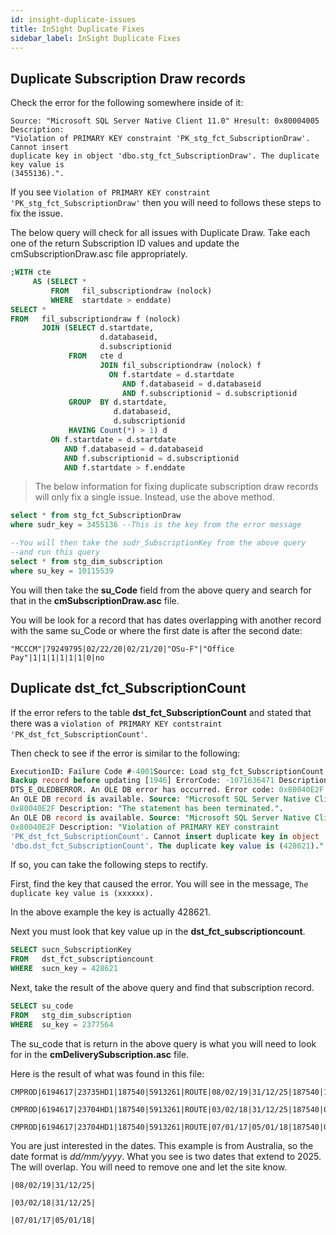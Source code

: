 ```yaml
---
id: insight-duplicate-issues
title: InSight Duplicate Fixes
sidebar_label: InSight Duplicate Fixes
---
```




## Duplicate Subscription Draw records

Check the error for the following somewhere inside of it:

```
Source: "Microsoft SQL Server Native Client 11.0" Hresult: 0x80004005 Description: 
"Violation of PRIMARY KEY constraint 'PK_stg_fct_SubscriptionDraw'. Cannot insert 
duplicate key in object 'dbo.stg_fct_SubscriptionDraw'. The duplicate key value is 
(3455136).".
```

If you see `Violation of PRIMARY KEY constraint 'PK_stg_fct_SubscriptionDraw'` then you will need to follows these steps to fix the issue.

The below query will check for all issues with Duplicate Draw.  Take each one of the return Subscription ID values and update the cmSubscriptionDraw.asc file appropriately. 

```sql
;WITH cte 
     AS (SELECT * 
         FROM   fil_subscriptiondraw (nolock) 
         WHERE  startdate > enddate) 
SELECT * 
FROM   fil_subscriptiondraw f (nolock) 
       JOIN (SELECT d.startdate, 
                    d.databaseid, 
                    d.subscriptionid 
             FROM   cte d 
                    JOIN fil_subscriptiondraw (nolock) f 
                      ON f.startdate = d.startdate 
                         AND f.databaseid = d.databaseid 
                         AND f.subscriptionid = d.subscriptionid 
             GROUP  BY d.startdate, 
                       d.databaseid, 
                       d.subscriptionid 
             HAVING Count(*) > 1) d 
         ON f.startdate = d.startdate 
            AND f.databaseid = d.databaseid 
            AND f.subscriptionid = d.subscriptionid 
            AND f.startdate > f.enddate 
```

> The below information for fixing duplicate subscription draw records will only fix a single issue.  Instead, use the above method.

```sql
select * from stg_fct_SubscriptionDraw
where sudr_key = 3455136 --This is the key from the error message

--You will then take the sudr_SubscriptionKey from the above query
--and run this query
select * from stg_dim_subscription
where su_key = 10115539 
```

You will then take the **su_Code** field from the above query and search for that in the **cmSubscriptionDraw.asc** file.

You will be look for a record that has dates overlapping with another record with the same su_Code or where the first date is after the second date:

```
"MCCCM"|79249795|02/22/20|02/21/20|"OSu-F"|"Office Pay"|1|1|1|1|1|1|0|no
```

## Duplicate dst_fct_SubscriptionCount

If the error refers to the table **dst_fct_SubscriptionCount** and stated that there was a `violation of PRIMARY KEY contstraint 'PK_dst_fct_SubscriptionCount'`.

Then check to see if the error is similar to the following:

```sql
ExecutionID: Failure Code #-4001Source: Load stg_fct_SubscriptionCount SubComponent: 
Backup record before updating [1946] ErrorCode: -1071636471 Description: SSIS Error Code 
DTS_E_OLEDBERROR. An OLE DB error has occurred. Error code: 0x80040E2F.
An OLE DB record is available. Source: "Microsoft SQL Server Native Client 10.0" Hresult: 
0x80040E2F Description: "The statement has been terminated.".
An OLE DB record is available. Source: "Microsoft SQL Server Native Client 10.0" Hresult: 
0x80040E2F Description: "Violation of PRIMARY KEY constraint 
'PK_dst_fct_SubscriptionCount'. Cannot insert duplicate key in object 
'dbo.dst_fct_SubscriptionCount'. The duplicate key value is (428621).".
```

If so, you can take the following steps to rectify.

First, find the key that caused the error.  You will see in the message, `The duplicate key value is (xxxxxx).` 

In the above example the key is actually 428621.

Next you must look that key value up in the **dst_fct_subscriptioncount**.  

```sql
SELECT sucn_SubscriptionKey 
FROM   dst_fct_subscriptioncount 
WHERE  sucn_key = 428621 
```

Next, take the result of the above query and find that subscription record.

```sql
SELECT su_code 
FROM   stg_dim_subscription 
WHERE  su_key = 2377564 
```

The su_code that is return in the above query is what you will need to look for in the **cmDeliverySubscription.asc** file.

Here is the result of what was found in this file:

```
CMPROD|6194617|23735HD1|187540|5913261|ROUTE|08/02/19|31/12/25|187540|187540|187540|187540|187540|187540|187540|5913261|1|1|1|1|1|1|1|ROUTE|ROUTE|ROUTE|ROUTE|ROUTE|ROUTE|ROUTE|23735HD1|23735HD1|23735HD1|23735HD1|23735HD1|23735HD1|23735HD1|

CMPROD|6194617|23704HD1|187540|5913261|ROUTE|03/02/18|31/12/25|187540|0|0|0|0|0|187540|5913261|1|0|0|0|0|0|1|ROUTE||||||ROUTE|23704HD1||||||23704HD1|

CMPROD|6194617|23704HD1|187540|5913261|ROUTE|07/01/17|05/01/18|187540|0|0|0|0|0|187540|5913261|1|0|0|0|0|0|1|ROUTE||||||ROUTE|23704HD1||||||23704HD1|
```

You are just interested in the dates.  This example is from Australia, so the date format is *dd/mm/yyyy*.  What you see is two dates that extend to 2025.  The will overlap.  You will need to remove one and let the site know.  

```
|08/02/19|31/12/25|

|03/02/18|31/12/25|

|07/01/17|05/01/18|
```

